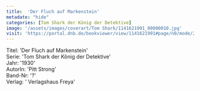 ```yaml
---
title:  'Der Fluch auf Markenstein'
metadate: "hide"
categories: [Tom Shark der König der Detektive]
image: '/assets/images/coverart/Tom Shark/1141621991_00000010.jpg'
visit: 'https://portal.dnb.de/bookviewer/view/1141621991#page/n0/mode/2up'
---
```

Titel: 'Der Fluch auf Markenstein' <br>
Serie: 'Tom Shark der König der Detektive' <br>
Jahr: '1930' <br>
AutorIn: 'Pitt Strong' <br>
Band-Nr: '?' <br>
Verlag: ' Verlagshaus Freya'